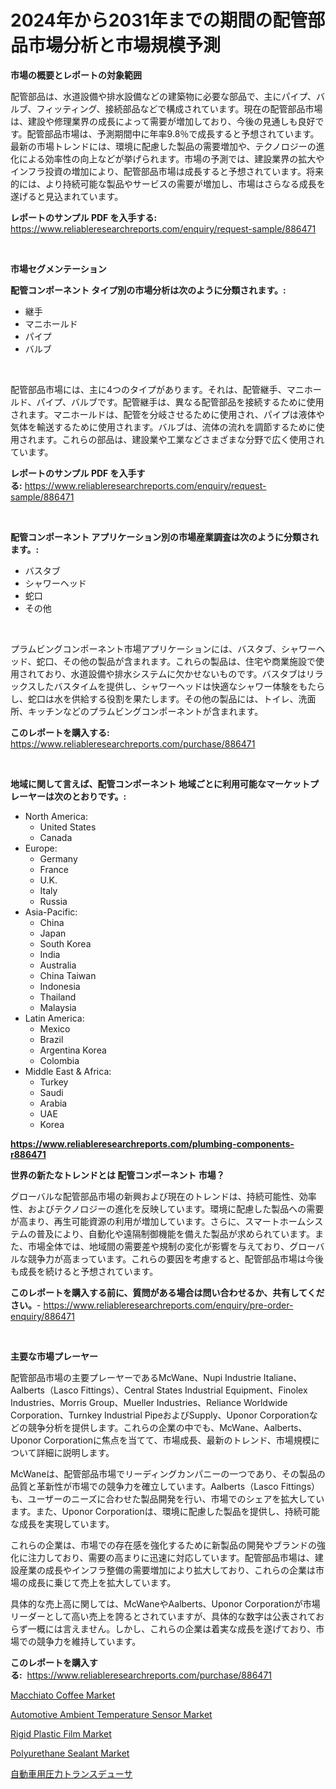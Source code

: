 <p><h1>2024年から2031年までの期間の配管部品市場分析と市場規模予測</h1></p><p><strong>市場の概要とレポートの対象範囲</strong></p>
<p><p>配管部品は、水道設備や排水設備などの建築物に必要な部品で、主にパイプ、バルブ、フィッティング、接続部品などで構成されています。現在の配管部品市場は、建設や修理業界の成長によって需要が増加しており、今後の見通しも良好です。配管部品市場は、予測期間中に年率9.8％で成長すると予想されています。最新の市場トレンドには、環境に配慮した製品の需要増加や、テクノロジーの進化による効率性の向上などが挙げられます。市場の予測では、建設業界の拡大やインフラ投資の増加により、配管部品市場は成長すると予想されています。将来的には、より持続可能な製品やサービスの需要が増加し、市場はさらなる成長を遂げると見込まれています。</p></p>
<p><strong>レポートのサンプル PDF を入手する:</strong> <a href="https://www.reliableresearchreports.com/enquiry/request-sample/886471">https://www.reliableresearchreports.com/enquiry/request-sample/886471</a></p>
<p>&nbsp;</p>
<p><strong>市場セグメンテーション</strong></p>
<p><strong>配管コンポーネント タイプ別の市場分析は次のように分類されます。:</strong></p>
<p><ul><li>継手</li><li>マニホールド</li><li>パイプ</li><li>バルブ</li></ul></p>
<p>&nbsp;</p>
<p><p>配管部品市場には、主に4つのタイプがあります。それは、配管継手、マニホールド、パイプ、バルブです。配管継手は、異なる配管部品を接続するために使用されます。マニホールドは、配管を分岐させるために使用され、パイプは液体や気体を輸送するために使用されます。バルブは、流体の流れを調節するために使用されます。これらの部品は、建設業や工業などさまざまな分野で広く使用されています。</p></p>
<p><strong>レポートのサンプル PDF を入手する:</strong>&nbsp;<a href="https://www.reliableresearchreports.com/enquiry/request-sample/886471">https://www.reliableresearchreports.com/enquiry/request-sample/886471</a></p>
<p>&nbsp;</p>
<p><strong> 配管コンポーネント アプリケーション別の市場産業調査は次のように分類されます。:</strong></p>
<p><ul><li>バスタブ</li><li>シャワーヘッド</li><li>蛇口</li><li>その他</li></ul></p>
<p>&nbsp;</p>
<p><p>プラムビングコンポーネント市場アプリケーションには、バスタブ、シャワーヘッド、蛇口、その他の製品が含まれます。これらの製品は、住宅や商業施設で使用されており、水道設備や排水システムに欠かせないものです。バスタブはリラックスしたバスタイムを提供し、シャワーヘッドは快適なシャワー体験をもたらし、蛇口は水を供給する役割を果たします。その他の製品には、トイレ、洗面所、キッチンなどのプラムビングコンポーネントが含まれます。</p></p>
<p><strong>このレポートを購入する:</strong>&nbsp; <a href="https://www.reliableresearchreports.com/purchase/886471">https://www.reliableresearchreports.com/purchase/886471</a></p>
<p>&nbsp;</p>
<p><strong>地域に関して言えば、配管コンポーネント 地域ごとに利用可能なマーケットプレーヤーは次のとおりです。:</strong></p>
<p><ul>
    <li>
        North America:
        <ul>
            <li>United States</li>
            <li>Canada</li>
        </ul>
    </li>
    <li>
        Europe:
        <ul>
            <li>Germany</li>
            <li>France</li>
            <li>U.K.</li>
            <li>Italy</li>
            <li>Russia</li>
        </ul>
    </li>
    <li>
        Asia-Pacific:
        <ul>
            <li>China</li>
            <li>Japan</li>
            <li>South Korea</li>
            <li>India</li>
            <li>Australia</li>
            <li>China Taiwan</li>
            <li>Indonesia</li>
            <li>Thailand</li>
            <li>Malaysia</li>
        </ul>
    </li>
    <li>
        Latin America:
        <ul>
            <li>Mexico</li>
            <li>Brazil</li>
            <li>Argentina Korea</li>
            <li>Colombia</li>
        </ul>
    </li>
    <li>
        Middle East & Africa:
        <ul>
            <li>Turkey</li>
            <li>Saudi</li>
            <li>Arabia</li>
            <li>UAE</li>
            <li>Korea</li>
        </ul>
    </li>
    </ul></p>
<p><strong><a href="https://www.reliableresearchreports.com/plumbing-components-r886471">https://www.reliableresearchreports.com/plumbing-components-r886471</a></strong>&nbsp;</p>
<p><strong>世界の新たなトレンドとは 配管コンポーネント 市場？</strong></p>
<p><p>グローバルな配管部品市場の新興および現在のトレンドは、持続可能性、効率性、およびテクノロジーの進化を反映しています。環境に配慮した製品への需要が高まり、再生可能資源の利用が増加しています。さらに、スマートホームシステムの普及により、自動化や遠隔制御機能を備えた製品が求められています。また、市場全体では、地域間の需要差や規制の変化が影響を与えており、グローバルな競争力が高まっています。これらの要因を考慮すると、配管部品市場は今後も成長を続けると予想されています。</p></p>
<p><strong>このレポートを購入する前に、質問がある場合は問い合わせるか、共有してください。</strong>- <a href="https://www.reliableresearchreports.com/enquiry/pre-order-enquiry/886471">https://www.reliableresearchreports.com/enquiry/pre-order-enquiry/886471</a></p>
<p>&nbsp;</p>
<p><strong>主要な市場プレーヤー</strong></p>
<p><p>配管部品市場の主要プレーヤーであるMcWane、Nupi Industrie Italiane、Aalberts（Lasco Fittings）、Central States Industrial Equipment、Finolex Industries、Morris Group、Mueller Industries、Reliance Worldwide Corporation、Turnkey Industrial PipeおよびSupply、Uponor Corporationなどの競争分析を提供します。これらの企業の中でも、McWane、Aalberts、Uponor Corporationに焦点を当てて、市場成長、最新のトレンド、市場規模について詳細に説明します。</p><p>McWaneは、配管部品市場でリーディングカンパニーの一つであり、その製品の品質と革新性が市場での競争力を確立しています。Aalberts（Lasco Fittings）も、ユーザーのニーズに合わせた製品開発を行い、市場でのシェアを拡大しています。また、Uponor Corporationは、環境に配慮した製品を提供し、持続可能な成長を実現しています。</p><p>これらの企業は、市場での存在感を強化するために新製品の開発やブランドの強化に注力しており、需要の高まりに迅速に対応しています。配管部品市場は、建設産業の成長やインフラ整備の需要増加により拡大しており、これらの企業は市場の成長に乗じて売上を拡大しています。</p><p>具体的な売上高に関しては、McWaneやAalberts、Uponor Corporationが市場リーダーとして高い売上を誇るとされていますが、具体的な数字は公表されておらず一概には言えません。しかし、これらの企業は着実な成長を遂げており、市場での競争力を維持しています。</p></p>
<p><strong>このレポートを購入する:</strong>&nbsp;&nbsp;<a href="https://www.reliableresearchreports.com/purchase/886471">https://www.reliableresearchreports.com/purchase/886471</a></p>
<p><p><a href="https://github.com/arionmp/Market-Research-Report-List-2/blob/main/macchiato-coffee-market.md">Macchiato Coffee Market</a></p><p><a href="https://www.linkedin.com/pulse/automotive-ambient-temperature-sensor-market-challenges-opportunities-zazce?trackingId=iJ0wtrYtSXgEau1pcaoDnA%3D%3D">Automotive Ambient Temperature Sensor Market</a></p><p><a href="https://shimmer-gardenia-37a.notion.site/Rigid-Plastic-Film-Market-Size-Market-Share-and-Global-Market-Analysis-Report-2024-2031-cf118cb3d3c04b79ab10d74f400f0bf2">Rigid Plastic Film Market</a></p><p><a href="https://issuu.com/reportprime-2/docs/polyurethane-sealant-market-size-2030.pptx">Polyurethane Sealant Market</a></p><p><a href="https://github.com/mohamedbakry57/Market-Research-Report-List-3/blob/main/859597120000.md">自動車用圧力トランスデューサ</a></p></p>